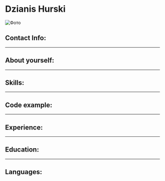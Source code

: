 # Dzianis Hurski

![Фото](https://avatars.githubusercontent.com/u/32590182?s=300&u=d2fc99957e3d66d7aa8b7e9bf82765cf42b51298&v=4)

Contact Info:
---

___

About yourself:
---

___

Skills:
---

___

Code example:
---

___

Experience:
---

___

Education:
---

___

Languages:
---
